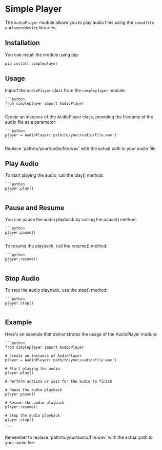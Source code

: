 # Simple Player

The `AudioPlayer` module allows you to play audio files using the `soundfile` and `sounddevice` libraries.

## Installation

You can install the module using pip:

```plaintext
pip install simpleplayer
```

## Usage

Import the `AudioPlayer` class from the `simpleplayer` module:

    ```python
    from simpleplayer import AudioPlayer
    ```

Create an instance of the AudioPlayer class, providing the filename of the audio file as a parameter:

    ```python
    player = AudioPlayer('path/to/your/audio/file.wav')
    ```

Replace 'path/to/your/audio/file.wav' with the actual path to your audio file.

## Play Audio

To start playing the audio, call the play() method:

    ```python
    player.play()
    ```

## Pause and Resume

You can pause the audio playback by calling the pause() method:

    ```python
    player.pause()
    ```

To resume the playback, call the resume() method:
        
    ```python
    player.resume()
    ```

## Stop Audio

To stop the audio playback, use the stop() method:
    
    ```python
    player.stop()
    ```

## Example

Here's an example that demonstrates the usage of the AudioPlayer module:
    
    ```python
    from simpleplayer import AudioPlayer

    # Create an instance of AudioPlayer
    player = AudioPlayer('path/to/your/audio/file.wav')

    # Start playing the audio
    player.play()

    # Perform actions or wait for the audio to finish

    # Pause the audio playback
    player.pause()

    # Resume the audio playback
    player.resume()

    # Stop the audio playback
    player.stop()

    ```

Remember to replace 'path/to/your/audio/file.wav' with the actual path to your audio file.